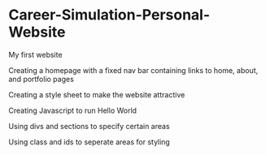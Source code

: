 # Career-Simulation-Personal-Website

My first website

Creating a homepage with a fixed nav bar containing links to home, about, and portfolio pages

Creating a style sheet to make the website attractive

Creating Javascript to run Hello World

Using divs and sections to specify certain areas

Using class and ids to seperate areas for styling

